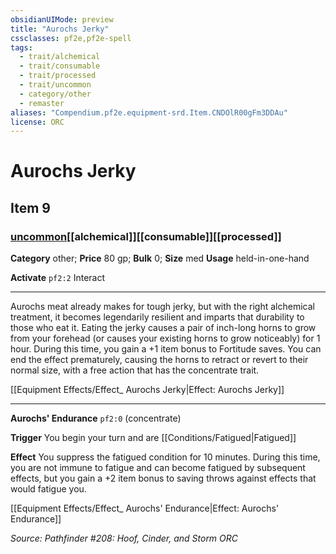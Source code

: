 ```yaml
---
obsidianUIMode: preview
title: "Aurochs Jerky"
cssclasses: pf2e,pf2e-spell
tags:
  - trait/alchemical
  - trait/consumable
  - trait/processed
  - trait/uncommon
  - category/other
  - remaster
aliases: "Compendium.pf2e.equipment-srd.Item.CNDOlR00gFm3DDAu"
license: ORC
---
```

# Aurochs Jerky
## Item 9
### [uncommon](uncommon "Uncommon Rarity Trait")[[alchemical]][[consumable]][[processed]]

**Category** other; 
**Price** 80 gp; 
**Bulk** 0; **Size** med
**Usage** held-in-one-hand

**Activate** `pf2:2` Interact

* * *

Aurochs meat already makes for tough jerky, but with the right alchemical treatment, it becomes legendarily resilient and imparts that durability to those who eat it. Eating the jerky causes a pair of inch-long horns to grow from your forehead (or causes your existing horns to grow noticeably) for 1 hour. During this time, you gain a +1 item bonus to Fortitude saves. You can end the effect prematurely, causing the horns to retract or revert to their normal size, with a free action that has the concentrate trait.

[[Equipment Effects/Effect_ Aurochs Jerky|Effect: Aurochs Jerky]]

* * *

**Aurochs' Endurance** `pf2:0` (concentrate)

**Trigger** You begin your turn and are [[Conditions/Fatigued|Fatigued]]

**Effect** You suppress the fatigued condition for 10 minutes. During this time, you are not immune to fatigue and can become fatigued by subsequent effects, but you gain a +2 item bonus to saving throws against effects that would fatigue you.

[[Equipment Effects/Effect_ Aurochs' Endurance|Effect: Aurochs' Endurance]]

*Source: Pathfinder #208: Hoof, Cinder, and Storm*
*ORC*